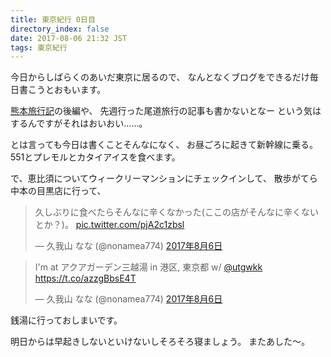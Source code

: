 ```yaml
---
title: 東京紀行 0日目
directory_index: false
date: 2017-08-06 21:32 JST
tags: 東京紀行
---
```


今日からしばらくのあいだ東京に居るので、
なんとなくブログをできるだけ毎日書こうとおもいます。

[熊本旅行記](/blog/2017/07/06/kumamoto.html)の後編や、
先週行った尾道旅行の記事も書かないとなー という気はするんですがそれはおいおい……。

とは言っても今日は書くことそんなになく、
お昼ごろに起きて新幹線に乗る。
551とプレモルとカタイアイスを食べます。

で、恵比須についてウィークリーマンションにチェックインして、
散歩がてら中本の目黒店に行って、

<blockquote class="twitter-tweet" data-lang="ja"><p lang="ja" dir="ltr">久しぶりに食べたらそんなに辛くなかった(ここの店がそんなに辛くないとか？)。 <a href="https://t.co/pjA2c1zbsl">pic.twitter.com/pjA2c1zbsl</a></p>&mdash; 久我山 なな (@nonamea774) <a href="https://twitter.com/nonamea774/status/894137797077999617">2017年8月6日</a></blockquote>
<script async src="//platform.twitter.com/widgets.js" charset="utf-8"></script>

<blockquote class="twitter-tweet" data-lang="ja"><p lang="ja" dir="ltr">I&#39;m at アクアガーデン三越湯 in 港区, 東京都 w/ <a href="https://twitter.com/utgwkk">@utgwkk</a> <a href="https://t.co/azzgBbsE4T">https://t.co/azzgBbsE4T</a></p>&mdash; 久我山 なな (@nonamea774) <a href="https://twitter.com/nonamea774/status/894171307516055552">2017年8月6日</a></blockquote>

銭湯に行っておしまいです。

明日からは早起きしないといけないしそろそろ寝ましょう。
またあした～。
